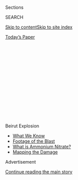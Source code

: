 <div id="app">

<div>

<div>

<div>

<div class="NYTAppHideMasthead css-1q2w90k e1suatyy0">

<div class="section css-ui9rw0 e1suatyy2">

<div class="css-eph4ug er09x8g0">

<div class="css-6n7j50">

</div>

<span class="css-1dv1kvn">Sections</span>

<div class="css-10488qs">

<span class="css-1dv1kvn">SEARCH</span>

</div>

[Skip to content](#site-content)[Skip to site index](#site-index)

</div>

<div class="css-10698na e1huz5gh0">

</div>

</div>

<div id="masthead-bar-one" class="section hasLinks css-15hmgas e1csuq9d3">

<div class="css-uqyvli e1csuq9d0">

</div>

<div class="css-1uqjmks e1csuq9d1">

</div>

<div class="css-9e9ivx">

[](https://myaccount.nytimes.com/auth/login?response_type=cookie&client_id=vi)

</div>

<div class="css-1bvtpon e1csuq9d2">

[Today’s Paper](https://www.nytimes.com/section/todayspaper)

</div>

</div>

</div>

</div>

<div data-aria-hidden="false">

<div id="site-content" role="main">

<div>

<div class="css-1aor85t" style="opacity:0.000000001;z-index:-1;visibility:hidden">

<div class="css-1hqnpie">

<div class="css-epjblv">

<span class="css-17xtcya">[Opinion](/section/opinion)</span><span class="css-x15j1o">|</span><span class="css-fwqvlz">Beirut
on the Potomac</span>

</div>

<div class="css-k008qs">

<div class="css-1iwv8en">

<span class="css-18z7m18"></span>

<div>

</div>

</div>

<span class="css-1n6z4y">https://nyti.ms/30FkIMm</span>

<div class="css-1705lsu">

<div class="css-4xjgmj">

<div class="css-4skfbu" role="toolbar" data-aria-label="Social Media Share buttons, Save button, and Comments Panel with current comment count" data-testid="share-tools">

  - 
  - 
  - 
  - 
    
    <div class="css-6n7j50">
    
    </div>

  - 
  - 

</div>

</div>

</div>

</div>

</div>

</div>

<div id="NYT_TOP_BANNER_REGION" class="css-13pd83m">

<div>

<div id="styln-prism-menu-1596637154977" class="section interactive-content interactive-size-medium css-1edisqu">

<div class="css-17ih8de interactive-body">

<div id="scroll-container" class="css-1gj85ro">

<span class="css-1iolm7v"><span><span class="css-1pje3qr">Beirut</span><span class="css-1pje3qr">
Explosion</span></span></span>

  - [What We
    Know](https://www.nytimes.com/2020/08/05/world/middleeast/beirut-explosion-what-happened.html?action=click&pgtype=Article&state=default&region=TOP_BANNER&context=storylines_menu)
  - [Footage of the
    Blast](https://www.nytimes.com/2020/08/05/video/beirut-explosion-footage.html?action=click&pgtype=Article&state=default&region=TOP_BANNER&context=storylines_menu)
  - [What is Ammonium
    Nitrate?](https://www.nytimes.com/2020/08/05/world/middleeast/beirut-explosion-ammonium-nitrate.html?action=click&pgtype=Article&state=default&region=TOP_BANNER&context=storylines_menu)
  - [Mapping the
    Damage](https://www.nytimes.com/interactive/2020/08/04/world/middleeast/beirut-explosion-damage.html?action=click&pgtype=Article&state=default&region=TOP_BANNER&context=storylines_menu)

</div>

</div>

</div>

</div>

</div>

<div id="top-wrapper" class="css-1sy8kpn">

<div id="top-slug" class="css-l9onyx">

Advertisement

</div>

[Continue reading the main story](#after-top)

<div class="ad top-wrapper" style="text-align:center;height:100%;display:block;min-height:250px">

<div id="top" class="place-ad" data-position="top" data-size-key="top">

</div>

</div>

<div id="after-top">

</div>

</div>

<div>

<div class="css-v5btjw etb61u70">

<div class="css-v05ibm etb61u71">

[Opinion](/section/opinion)

</div>

</div>

<div id="sponsor-wrapper" class="css-1hyfx7x">

<div id="sponsor-slug" class="css-19vbshk">

Supported by

</div>

[Continue reading the main story](#after-sponsor)

<div id="sponsor" class="ad sponsor-wrapper" style="text-align:center;height:100%;display:block">

</div>

<div id="after-sponsor">

</div>

</div>

<div class="css-186x18t">

</div>

<div class="css-1vkm6nb ehdk2mb0">

# Beirut on the Potomac

</div>

The American spirit gets a Lebanese makeover.

<div class="css-18e8msd">

<div class="css-vp77d3 epjyd6m0">

<div class="css-1p10dcb ey68jwv0" data-aria-hidden="true">

[![Roger
Cohen](https://static01.nyt.com/images/2014/11/01/opinion/cohen-circular/cohen-circular-thumbLarge-v6.png
"Roger Cohen")](https://www.nytimes.com/by/roger-cohen)

</div>

<div class="css-1baulvz">

By [<span class="css-1baulvz last-byline" itemprop="name">Roger
Cohen</span>](https://www.nytimes.com/by/roger-cohen)

<div class="css-8atqhb">

Opinion Columnist

</div>

</div>

</div>

  - Aug. 7, 2020

  - 
    
    <div class="css-4xjgmj">
    
    <div class="css-d8bdto" role="toolbar" data-aria-label="Social Media Share buttons, Save button, and Comments Panel with current comment count" data-testid="share-tools">
    
      - 
      - 
      - 
      - 
        
        <div class="css-6n7j50">
        
        </div>
    
      - 
      - 
    
    </div>
    
    </div>

</div>

<div class="css-79elbk" data-testid="photoviewer-wrapper">

<div class="css-z3e15g" data-testid="photoviewer-wrapper-hidden">

</div>

<div class="css-1a48zt4 ehw59r15" data-testid="photoviewer-children">

![<span class="css-cnj6d5 e1z0qqy90" itemprop="copyrightHolder"><span class="css-1ly73wi e1tej78p0">Credit...</span><span><span>Erin
Schaff/The New York
Times</span></span></span>](https://static01.nyt.com/images/2020/08/07/opinion/07cohen1/merlin_175379832_19ae0c1a-a0eb-424e-aa22-2a639048fa25-articleLarge.jpg?quality=75&auto=webp&disable=upscale)

</div>

</div>

</div>

<div class="section meteredContent css-1r7ky0e" name="articleBody" itemprop="articleBody">

<div class="css-1fanzo5 StoryBodyCompanionColumn">

<div class="css-53u6y8">

MILAN — A society at the point of detonation suffers from internal rot.
This was true, for example, of the Austro-Hungarian and Ottoman Empires
in 1914. I am interested in two contemporary cases: the spark that blew
up 2,750 tons of ammonium nitrate
[stored](https://www.nytimes.com/2020/08/05/world/middleeast/beirut-explosion-ship.html)
since 2014 in a warehouse at Beirut’s port, and the pathogen about
one-thousandth the width of an eyelash that has killed at least 160,500
Americans and infected more than 4.9 million as President Trump has
flailed.

That Lebanon was rotten to the core is scarcely news. Think of all that
unprotected industrial explosive, whose detonation was so devastating,
as the ultimate expression of Lebanon’s “malign neglect,” in the phrase
of my colleague Robert Worth, a former Times Beirut correspondent,
[writing
in](https://www.theglobeandmail.com/opinion/article-the-rot-at-the-heart-of-lebanon-has-finally-and-grimly-detonated/)
The Globe and Mail.

The protests I witnessed last year in Beirut were an expression of rage
at the country’s chronic corruption, sectarian fiefs and endemic waste.
The end of the civil war in 1990 locked in a power-sharing system that
looks to a millennial generation like a license to loot with impunity.
Since the protests the Lebanese pound has collapsed; the country’s clan
leaders have clung to power; some people have survived through
bartering. And lo and behold, BOOM\!

</div>

</div>

<div class="css-79elbk" data-testid="photoviewer-wrapper">

<div class="css-z3e15g" data-testid="photoviewer-wrapper-hidden">

</div>

<div class="css-1a48zt4 ehw59r15" data-testid="photoviewer-children">

![<span class="css-16f3y1r e13ogyst0" data-aria-hidden="true">Wreckage
along a road in Beirut after an enormous blast on
Tuesday.</span><span class="css-cnj6d5 e1z0qqy90" itemprop="copyrightHolder"><span class="css-1ly73wi e1tej78p0">Credit...</span><span>Hassan
Ammar/Associated
Press</span></span>](https://static01.nyt.com/images/2020/08/07/opinion/07cohenNew/merlin_175299348_4f37fa45-7ea9-4f2c-957b-86d2c77aa635-articleLarge.jpg?quality=75&auto=webp&disable=upscale)

</div>

</div>

<div class="css-1fanzo5 StoryBodyCompanionColumn">

<div class="css-53u6y8">

The discovery this year of Beirut-on-the-Potomac is more surprising,
even if America’s malignant state has been evident for some time. The
virus highlighted and compounded a sickly national condition.

</div>

</div>

<div class="css-1fanzo5 StoryBodyCompanionColumn">

<div class="css-53u6y8">

As other developed countries contained the pandemic, the United States
became the pariah nation of dysfunctional government, laughable
leadership, tribal confrontation and anti-scientific claptrap. Its own
sectarian fiefs, evident in the war of masked believers and unmasked
virus deniers, made a coherent response to Covid-19, impossible. The
United States, Trump’s “greatest, most exceptional, and most virtuous
nation in the history of the world,” detonated into a free-for-all.

I write now from Italy, a nation often held up (somewhat unjustly) as
the land par excellence of governmental dysfunction, where the
coronavirus struck hard in March and [where it seems to now be under
control](https://www.nytimes.com/2020/07/31/world/europe/italy-coronavirus-reopening.html).
I write as the American stranger, object of curiosity in this summer
sans American tourists. Italy demonstrates that coherent policy, science
and a measure of discipline can counter the pandemic. They are alien to
Trump’s America, which elicits a pained Italian bewilderment.

The United States does not have two armies, as Lebanon does with the
official armed forces and Hezbollah. But like Lebanon, it has fractured.
The national unity evident at 9/11 has evaporated. The nation’s
infrastructure is battered, its health system inadequate, its racial
tensions acute. Its leader, Trump, placed his own fortune above the
national interest when he wasted two months downplaying the virus in the
[belief that a Dow
at 30,000](https://www.nytimes.com/2020/04/17/opinion/trump-coronavirus.html)
would guarantee his re-election. That is what Lebanon’s clan leaders
have always done: put their own financial interests first.

</div>

</div>

<div class="css-79elbk" data-testid="photoviewer-wrapper">

<div class="css-z3e15g" data-testid="photoviewer-wrapper-hidden">

</div>

<div class="css-1a48zt4 ehw59r15" data-testid="photoviewer-children">

<div class="css-1xdhyk6 erfvjey0">

<span class="css-1ly73wi e1tej78p0">Image</span>

<div class="css-zjzyr8">

<div data-testid="lazyimage-container" style="height:257.77777777777777px">

</div>

</div>

</div>

<span class="css-16f3y1r e13ogyst0" data-aria-hidden="true">Protesters
marching in Atlanta in June, over the fatal police shooting of a young
Black man four days
earlier.</span><span class="css-cnj6d5 e1z0qqy90" itemprop="copyrightHolder"><span class="css-1ly73wi e1tej78p0">Credit...</span><span>Joe
Raedle/Getty Images</span></span>

</div>

</div>

<div class="css-1fanzo5 StoryBodyCompanionColumn">

<div class="css-53u6y8">

In Lebanon the collective interest — say, in having a functioning
electricity grid — loses out to individual selfishness. Public money
lines personal pockets.

In the past American individualism, a source of economic vitality, could
be subsumed into collective determination at times of crisis. The virus
proved the exception because American self-reliance has metastasized
into narcissistic self-obsession, in the image of Trump. The American
spirit got a Lebanese makeover.

Democracy in Lebanon is flawed by nepotism and religious division. In
the United States, special interests and the power of the wealthy have
warped representative democracy to the point that it fails in its
essential task. How fair is the representation? How democratic is the
elective process? Ever less so, as things stand. This is part of the
rotting of the body politic.

The United States is not Lebanon, far from it. But it is ripe for
detonation, the more so because that is what Trump seeks.

When I was in Lebanon last October, I headed south toward the
borderlands controlled by Hezbollah, near the Israeli border. Plastic
bottles and bags, ineradicable detritus, skittered in the wind. On the
hard shoulder, cars careened the wrong way up the freeway. My driver
muttered in disgust. In Lebanon everyone goes freelance. They have no
choice. Governance is an exercise in crony deals. Credible tales of
seeping sewage kept the beaches I passed deserted. The further south I
went, into the hills, the more I saw the yellow flags of Hezbollah and
its slogans. “Hezbollah always victorious\!”

In June, after months confined in New York, I drove south toward
Dixieland. I was reminded of American vastness. [I crisscrossed rural
Georgia](https://www.nytimes.com/2020/06/26/opinion/let-freedom-ring-from-georgia.html)
and saw a different flag, the Confederate flag, here and there; and I
drove on a stretch of highway named for Jefferson Davis, the president
of the Confederate States of America; and I saw Confederate monuments
that spoke of states’ rights, but never of slavery, and claimed the lost
cause was somehow not lost; and I listened to Americans whose language
and values suggested a culture war so intense as to shred any shared
national lexicon.

Lebanese fracture is not American fracture. My southward journeys were
not really comparable. The United States has powerful institutions. Its
civil war left “government of the people, by the people, for the people”
alive. But vigilance is needed if, on Nov. 3, Trump’s America is not to
go BOOM.

*The Times is committed to publishing* [*a diversity of
letters*](https://www.nytimes.com/2019/01/31/opinion/letters/letters-to-editor-new-york-times-women.html)
*to the editor. We’d like to hear what you think about this or any of
our articles. Here are some*
[*tips*](https://help.nytimes.com/hc/en-us/articles/115014925288-How-to-submit-a-letter-to-the-editor)*.
And here’s our email:*
[*letters@nytimes.com*](mailto:letters@nytimes.com)*.*

*Follow The New York Times Opinion section on*
[*Facebook*](https://www.facebook.com/nytopinion)*,* [*Twitter
(@NYTopinion)*](http://twitter.com/NYTOpinion) *and*
[*Instagram*](https://www.instagram.com/nytopinion/)*.*

</div>

</div>

</div>

<div>

</div>

<div>

</div>

<div>

</div>

<div>

<div id="bottom-wrapper" class="css-1ede5it">

<div id="bottom-slug" class="css-l9onyx">

Advertisement

</div>

[Continue reading the main story](#after-bottom)

<div id="bottom" class="ad bottom-wrapper" style="text-align:center;height:100%;display:block;min-height:90px">

</div>

<div id="after-bottom">

</div>

</div>

</div>

</div>

</div>

## Site Index

<div>

</div>

## Site Information Navigation

  - [© <span>2020</span> <span>The New York Times
    Company</span>](https://help.nytimes.com/hc/en-us/articles/115014792127-Copyright-notice)

<!-- end list -->

  - [NYTCo](https://www.nytco.com/)
  - [Contact
    Us](https://help.nytimes.com/hc/en-us/articles/115015385887-Contact-Us)
  - [Work with us](https://www.nytco.com/careers/)
  - [Advertise](https://nytmediakit.com/)
  - [T Brand Studio](http://www.tbrandstudio.com/)
  - [Your Ad
    Choices](https://www.nytimes.com/privacy/cookie-policy#how-do-i-manage-trackers)
  - [Privacy](https://www.nytimes.com/privacy)
  - [Terms of
    Service](https://help.nytimes.com/hc/en-us/articles/115014893428-Terms-of-service)
  - [Terms of
    Sale](https://help.nytimes.com/hc/en-us/articles/115014893968-Terms-of-sale)
  - [Site Map](https://spiderbites.nytimes.com)
  - [Help](https://help.nytimes.com/hc/en-us)
  - [Subscriptions](https://www.nytimes.com/subscription?campaignId=37WXW)

</div>

</div>

</div>

</div>
